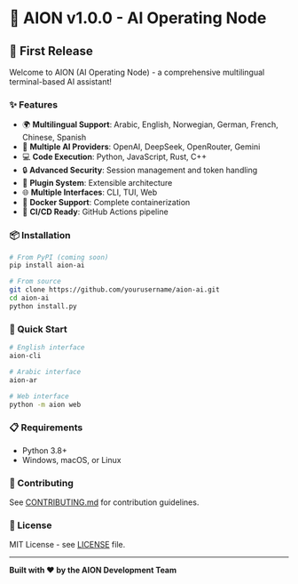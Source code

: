 # 🚀 AION v1.0.0 - AI Operating Node

## 🎉 First Release

Welcome to AION (AI Operating Node) - a comprehensive multilingual terminal-based AI assistant!

### ✨ Features

- 🌍 **Multilingual Support**: Arabic, English, Norwegian, German, French, Chinese, Spanish
- 🤖 **Multiple AI Providers**: OpenAI, DeepSeek, OpenRouter, Gemini
- 💻 **Code Execution**: Python, JavaScript, Rust, C++
- 🔒 **Advanced Security**: Session management and token handling
- 🧩 **Plugin System**: Extensible architecture
- 🌐 **Multiple Interfaces**: CLI, TUI, Web
- 🐳 **Docker Support**: Complete containerization
- 🔄 **CI/CD Ready**: GitHub Actions pipeline

### 📦 Installation

```bash
# From PyPI (coming soon)
pip install aion-ai

# From source
git clone https://github.com/yourusername/aion-ai.git
cd aion-ai
python install.py
```

### 🚀 Quick Start

```bash
# English interface
aion-cli

# Arabic interface  
aion-ar

# Web interface
python -m aion web
```

### 📋 Requirements

- Python 3.8+
- Windows, macOS, or Linux

### 🤝 Contributing

See [CONTRIBUTING.md](CONTRIBUTING.md) for contribution guidelines.

### 📄 License

MIT License - see [LICENSE](LICENSE) file.

---

**Built with ❤️ by the AION Development Team**
